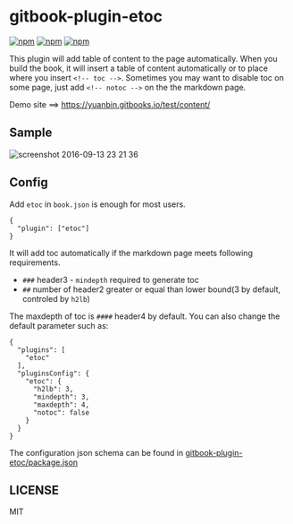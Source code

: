 # gitbook-plugin-etoc

[![npm](https://img.shields.io/npm/v/gitbook-plugin-etoc.svg?style=plastic)](https://npmjs.org/package/gitbook-plugin-etoc) [![npm](https://img.shields.io/npm/dm/gitbook-plugin-etoc.svg?style=plastic)](https://npmjs.org/package/gitbook-plugin-etoc) [![npm](https://img.shields.io/npm/dt/gitbook-plugin-etoc.svg?style=plastic)](https://npmjs.org/package/gitbook-plugin-etoc)

This plugin will add table of content to the page automatically.
When you build the book, it will insert a table of content automatically or to place where you insert `<!-- toc -->`. Sometimes you may want to disable toc on some page, just add `<!-- notoc -->` on the the markdown page.

Demo site ==> https://yuanbin.gitbooks.io/test/content/

## Sample

![screenshot 2016-09-13 23 21 36](https://cloud.githubusercontent.com/assets/1292567/18479788/e05bf126-7a08-11e6-83b4-0322d20fcd94.png)

## Config

Add `etoc` in `book.json` is enough for most users.

```
{
  "plugin": ["etoc"]
}
```

It will add toc automatically if the markdown page meets following requirements.

- `###` header3 - `mindepth` required to generate toc
- `##` number of header2 greater or equal than lower bound(3 by default, controled by `h2lb`)

The maxdepth of toc is `####` header4 by default. You can also change the default parameter such as:
```
{
  "plugins": [
    "etoc"
  ],
  "pluginsConfig": {
    "etoc": {
      "h2lb": 3,
      "mindepth": 3,
      "maxdepth": 4,
      "notoc": false
    }
  }
}
```

The configuration json schema can be found in [gitbook-plugin-etoc/package.json](https://github.com/billryan/gitbook-plugin-etoc/blob/master/package.json)

## LICENSE

MIT
